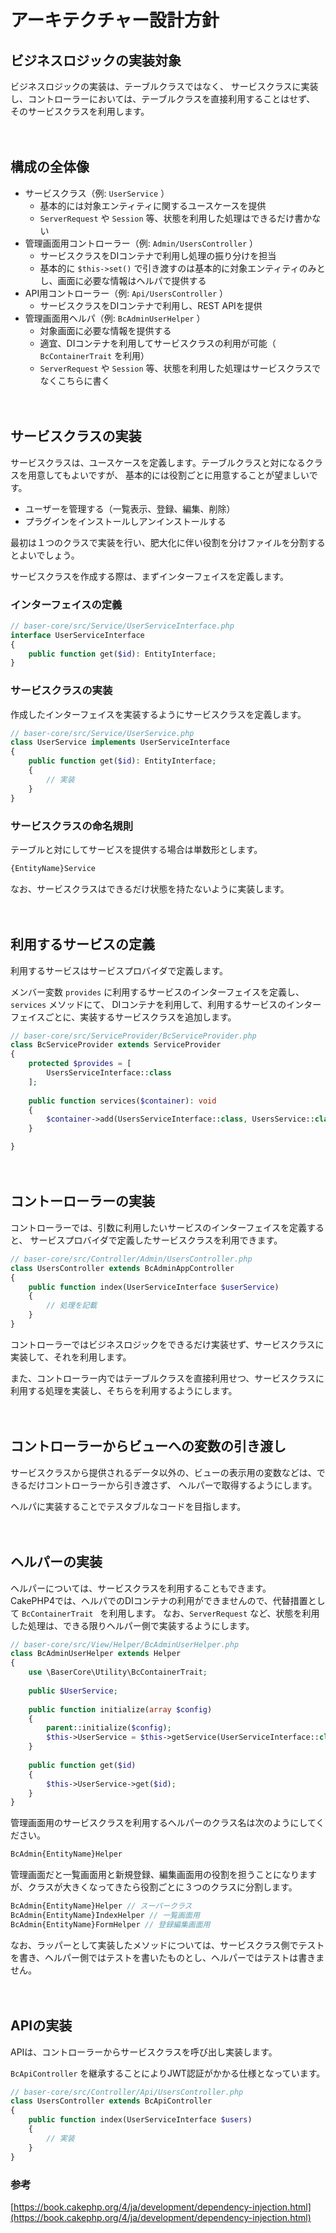 # アーキテクチャー設計方針

## ビジネスロジックの実装対象

ビジネスロジックの実装は、テーブルクラスではなく、
サービスクラスに実装し、コントローラーにおいては、テーブルクラスを直接利用することはせず、
そのサービスクラスを利用します。

　
## 構成の全体像
- サービスクラス（例: `UserService` ） 
  - 基本的には対象エンティティに関するユースケースを提供 
  - `ServerRequest` や `Session` 等、状態を利用した処理はできるだけ書かない
- 管理画面用コントローラー（例: `Admin/UsersController` ） 
  - サービスクラスをDIコンテナで利用し処理の振り分けを担当 
  - 基本的に `$this->set()` で引き渡すのは基本的に対象エンティティのみとし、画面に必要な情報はヘルパで提供する
- API用コントローラー（例: `Api/UsersController` ） 
  - サービスクラスをDIコンテナで利用し、REST APIを提供
- 管理画面用ヘルパ（例: `BcAdminUserHelper` ） 
  - 対象画面に必要な情報を提供する 
  - 適宜、DIコンテナを利用してサービスクラスの利用が可能（ `BcContainerTrait` を利用） 
  - `ServerRequest` や `Session` 等、状態を利用した処理はサービスクラスでなくこちらに書く

　
## サービスクラスの実装

サービスクラスは、ユースケースを定義します。テーブルクラスと対になるクラスを用意してもよいですが、
基本的には役割ごとに用意することが望ましいです。

- ユーザーを管理する（一覧表示、登録、編集、削除）
- プラグインをインストールしアンインストールする

最初は１つのクラスで実装を行い、肥大化に伴い役割を分けファイルを分割するとよいでしょう。

サービスクラスを作成する際は、まずインターフェイスを定義します。

### インターフェイスの定義

```php
// baser-core/src/Service/UserServiceInterface.php
interface UserServiceInterface
{
    public function get($id): EntityInterface;
}
```

### サービスクラスの実装

作成したインターフェイスを実装するようにサービスクラスを定義します。
```php
// baser-core/src/Service/UserService.php
class UserService implements UserServiceInterface
{
    public function get($id): EntityInterface;
    {
        // 実装
    }
}
```

### サービスクラスの命名規則
テーブルと対にしてサービスを提供する場合は単数形とします。
```php
{EntityName}Service
```
なお、サービスクラスはできるだけ状態を持たないように実装します。

　
## 利用するサービスの定義

利用するサービスはサービスプロバイダで定義します。

メンバー変数 `provides` に利用するサービスのインターフェイスを定義し、`services` メソッドにて、
DIコンテナを利用して、利用するサービスのインターフェイスごとに、実装するサービスクラスを追加します。

```php
// baser-core/src/ServiceProvider/BcServiceProvider.php
class BcServiceProvider extends ServiceProvider
{
    protected $provides = [
        UsersServiceInterface::class
    ];
    
    public function services($container): void
    {
        $container->add(UsersServiceInterface::class, UsersService::class);
    }

}
```

　
## コントーローラーの実装

コントローラーでは、引数に利用したいサービスのインターフェイスを定義すると、
サービスプロバイダで定義したサービスクラスを利用できます。

```php
// baser-core/src/Controller/Admin/UsersController.php
class UsersController extends BcAdminAppController
{
    public function index(UserServiceInterface $userService)
    {
        // 処理を記載
    }
}
```

コントローラーではビジネスロジックをできるだけ実装せず、サービスクラスに実装して、それを利用します。

また、コントローラー内ではテーブルクラスを直接利用せつ、サービスクラスに利用する処理を実装し、そちらを利用するようにします。

　
## コントローラーからビューへの変数の引き渡し

サービスクラスから提供されるデータ以外の、ビューの表示用の変数などは、できるだけコントローラーから引き渡さず、
ヘルパーで取得するようにします。

ヘルパに実装することでテスタブルなコードを目指します。

　
## ヘルパーの実装

ヘルパーについては、サービスクラスを利用することもできます。  
CakePHP4では、ヘルパでのDIコンテナの利用ができませんので、代替措置として `BcContainerTrait ` を利用します。
なお、`ServerRequest` など、状態を利用した処理は、できる限りヘルパー側で実装するようにします。

```php
// baser-core/src/View/Helper/BcAdminUserHelper.php
class BcAdminUserHelper extends Helper
{
    use \BaserCore\Utility\BcContainerTrait;
    
    public $UserService;
    
    public function initialize(array $config)
    {
        parent::initialize($config);
        $this->UserService = $this->getService(UserServiceInterface::class)
    }
    
    public function get($id)
    {
        $this->UserService->get($id);
    }
}
```

管理画面用のサービスクラスを利用するヘルパーのクラス名は次のようにしてください。

```php
BcAdmin{EntityName}Helper
```

管理画面だと一覧画面用と新規登録、編集画面用の役割を担うことになりますが、クラスが大きくなってきたら役割ごとに３つのクラスに分割します。

```php
BcAdmin{EntityName}Helper // スーパークラス
BcAdmin{EntityName}IndexHelper // 一覧画面用
BcAdmin{EntityName}FormHelper // 登録編集画面用
```




なお、ラッパーとして実装したメソッドについては、サービスクラス側でテストを書き、ヘルパー側ではテストを書いたものとし、ヘルパーではテストは書きません。

　
## APIの実装

APIは、コントローラーからサービスクラスを呼び出し実装します。

`BcApiController` を継承することによりJWT認証がかかる仕様となっています。

```php
// baser-core/src/Controller/Api/UsersController.php
class UsersController extends BcApiController
{
    public function index(UserServiceInterface $users)
    {
        // 実装
    }
}
```
### 参考
[https://book.cakephp.org/4/ja/development/dependency-injection.html](https://book.cakephp.org/4/ja/development/dependency-injection.html)
